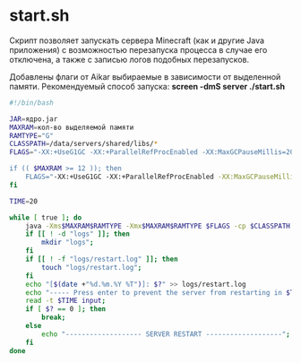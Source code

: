 # start.sh
Скрипт позволяет запускать сервера Minecraft (как и другие Java приложения) с возможностью перезапуска процесса в случае его отключена, а также с записью логов подобных перезапусков. 

Добавлены флаги от Aikar выбираемые в зависимости от выделенной памяти. 
Рекомендуемый способ запуска: **screen -dmS server ./start.sh**

```bash
#!/bin/bash

JAR=ядро.jar
MAXRAM=кол-во выделяемой памяти
RAMTYPE="G"
CLASSPATH=/data/servers/shared/libs/*
FLAGS="-XX:+UseG1GC -XX:+ParallelRefProcEnabled -XX:MaxGCPauseMillis=200 -XX:+UnlockExperimentalVMOptions -XX:+DisableExplicitGC -XX:+AlwaysPreTouch -XX:G1NewSizePercent=30 -XX:G1MaxNewSizePercent=40 -XX>

if (( $MAXRAM >= 12 )); then
    FLAGS="-XX:+UseG1GC -XX:+ParallelRefProcEnabled -XX:MaxGCPauseMillis=200 -XX:+UnlockExperimentalVMOptions -XX:+DisableExplicitGC -XX:+AlwaysPreTouch -XX:G1NewSizePercent=40 -XX:G1MaxNewSizePercent=50>
fi

TIME=20

while [ true ]; do
    java -Xms$MAXRAM$RAMTYPE -Xmx$MAXRAM$RAMTYPE $FLAGS -cp $CLASSPATH -jar $JAR nogui
    if [[ ! -d "logs" ]]; then
        mkdir "logs";
    fi
    if [[ ! -f "logs/restart.log" ]]; then
        touch "logs/restart.log";
    fi
    echo "[$(date +"%d.%m.%Y %T")]: $?" >> logs/restart.log
    echo "----- Press enter to prevent the server from restarting in $TIME seconds -----";
    read -t $TIME input;
    if [ $? == 0 ]; then
        break;
    else
        echo "------------------- SERVER RESTART -------------------";
    fi
done
```
